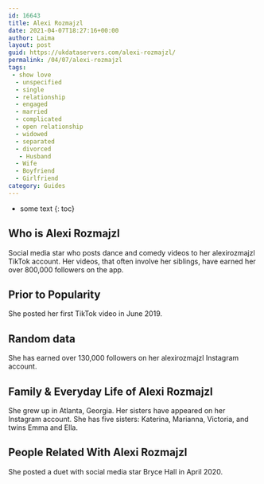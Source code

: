 ```yaml
---
id: 16643
title: Alexi Rozmajzl
date: 2021-04-07T18:27:16+00:00
author: Laima
layout: post
guid: https://ukdataservers.com/alexi-rozmajzl/
permalink: /04/07/alexi-rozmajzl
tags:
 - show love
  - unspecified
  - single
  - relationship
  - engaged
  - married
  - complicated
  - open relationship
  - widowed
  - separated
  - divorced
   - Husband
  - Wife
  - Boyfriend
  - Girlfriend
category: Guides
---
```


* some text
{: toc}


## Who is Alexi Rozmajzl
                  
                  
                  
Social media star who posts dance and comedy videos to her alexirozmajzl TikTok account. Her videos, that often involve her siblings, have earned her over 800,000 followers on the app. 
                  
              
            
              
            
                
                
                
## Prior to Popularity
                  
                  
                  
She posted her first TikTok video in June 2019. 
                  
              
            
              
            
                
                
                
## Random data
                  
                  
                  
She has earned over 130,000 followers on her alexirozmajzl Instagram account. 
                  
              
            
              
            
                
                
                
## Family & Everyday Life of Alexi Rozmajzl
                  
                  
                  
She grew up in Atlanta, Georgia. Her sisters have appeared on her Instagram account. She has five sisters: Katerina, Marianna, Victoria, and twins Emma and Ella.
                  
              
            
              
            
                
                
                
## People Related With Alexi Rozmajzl
                  
                  
                  
She posted a duet with social media star Bryce Hall in April 2020. 
                  
              
            
              
            
                
              
            
              
              
            
            
              
            
          
          
          